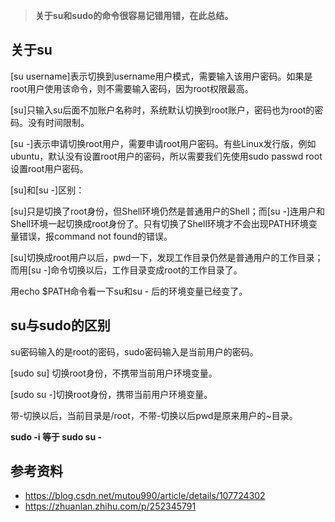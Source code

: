 > **关于su和sudo的命令很容易记错用错，在此总结。**

## 关于su
[su username]表示切换到username用户模式，需要输入该用户密码。如果是root用户使用该命令，则不需要输入密码，因为root权限最高。

[su]只输入su后面不加账户名称时，系统默认切换到root账户，密码也为root的密码。没有时间限制。

[su -]表示申请切换root用户，需要申请root用户密码。有些Linux发行版，例如ubuntu，默认没有设置root用户的密码，所以需要我们先使用sudo passwd root设置root用户密码。

[su]和[su -]区别：

[su]只是切换了root身份，但Shell环境仍然是普通用户的Shell；而[su -]连用户和Shell环境一起切换成root身份了。只有切换了Shell环境才不会出现PATH环境变量错误，报command not found的错误。

[su]切换成root用户以后，pwd一下，发现工作目录仍然是普通用户的工作目录；而用[su -]命令切换以后，工作目录变成root的工作目录了。

用echo $PATH命令看一下su和su - 后的环境变量已经变了。

## su与sudo的区别
su密码输入的是root的密码，sudo密码输入是当前用户的密码。

[sudo su] 切换root身份，不携带当前用户环境变量。

[sudo su -]切换root身份，携带当前用户环境变量。

带-切换以后，当前目录是/root，不带-切换以后pwd是原来用户的~目录。

**sudo -i 等于 sudo su -**

## 参考资料

- https://blog.csdn.net/mutou990/article/details/107724302
- https://zhuanlan.zhihu.com/p/252345791
